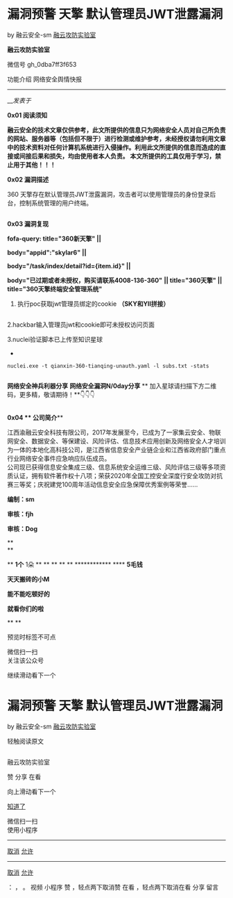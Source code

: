 #  漏洞预警 天擎 默认管理员JWT泄露漏洞

by 融云安全-sm  [ 融云攻防实验室 ](javascript:void\(0\);)

**融云攻防实验室** ![]()

微信号 gh_0dba7ff3f653

功能介绍 网络安全舆情快报

____

___发表于_

**0x01  阅读须知**

**融云安全的技术文章仅供参考，此文所提供的信息只为网络安全人员对自己所负责的网站、服务器等（包括但不限于）进行检测或维护参考，未经授权请勿利用文章中的技术资料对任何计算机系统进行入侵操作。利用此文所提供的信息而造成的直接或间接后果和损失，均由使用者本人负责。
本文所提供的工具仅用于学习，禁止用于其他！！！**

 **0x02 漏洞描述**

360 天擎存在默认管理员JWT泄露漏洞，攻击者可以使用管理员的身份登录后台，控制系统管理的用户终端。

![]()

 **0x03 漏洞复现**

 **fofa-query: title="360新天擎" ||**

 **body="appid\":\"skylar6" ||**

 **body="/task/index/detail?id={item.id}" ||**

 **body="已过期或者未授权，购买请联系4008-136-360"** **|| title="360天擎" ||
title="360天擎终端安全管理系统"**

  1. 执行poc获取jwt管理员绑定的cookie **（SKY和YII拼接）**

![]()

2.hackbar输入管理员jwt和cookie即可未授权访问页面![]()

3.nuclei验证脚本已上传至知识星球

  * 

    
    
    nuclei.exe -t qianxin-360-tianqing-unauth.yaml -l subs.txt -stats

![]()

 **网络安全神兵利器分享** **网络安全漏洞N/0day分享** **    加入星球请扫描下方二维码，更多精，敬请期待！**👇👇👇

![]()

 **0x04   ** **公司简介******

江西渝融云安全科技有限公司，2017年发展至今，已成为了一家集云安全、物联网安全、数据安全、等保建设、风险评估、信息技术应用创新及网络安全人才培训为一体的本地化高科技公司，是江西省信息安全产业链企业和江西省政府部门重点行业网络安全事件应急响应队伍成员。  
    公司现已获得信息安全集成三级、信息系统安全运维三级、风险评估三级等多项资质认证，拥有软件著作权十八项；荣获2020年全国工控安全深度行安全攻防对抗赛三等奖；庆祝建党100周年活动信息安全应急保障优秀案例等荣誉......

 **编制：sm**

 **审核：fjh**

 **审核：Dog**

 **  
**

 ** **1个![]()** 1朵 ** ** ** ** ** **![]()************** **** **5毛钱**

 **天天搬砖的小M**

 **能不能吃顿好的**

 **就看你们的啦**

 ** **![]()****

  

  

预览时标签不可点

微信扫一扫  
关注该公众号

继续滑动看下一个

# 漏洞预警 天擎 默认管理员JWT泄露漏洞

by 融云安全-sm  [ 融云攻防实验室 ](javascript:void\(0\);)

轻触阅读原文

![]()

融云攻防实验室

赞 分享 在看

向上滑动看下一个

[知道了](javascript:;)

微信扫一扫  
使用小程序

****

[取消](javascript:void\(0\);) [允许](javascript:void\(0\);)

****

[取消](javascript:void\(0\);) [允许](javascript:void\(0\);)

： ， 。   视频 小程序 赞 ，轻点两下取消赞 在看 ，轻点两下取消在看 分享 留言

